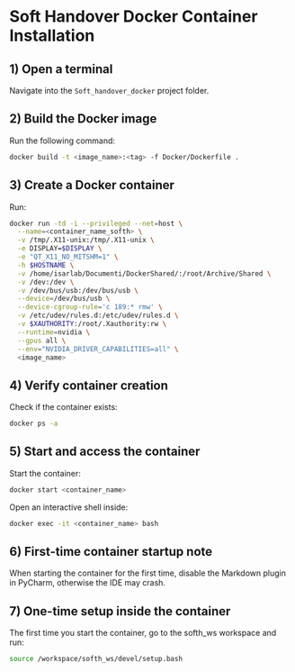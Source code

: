 # Soft Handover Docker Container Installation 

## 1) Open a terminal
Navigate into the `Soft_handover_docker` project folder.

## 2) Build the Docker image
Run the following command:

```bash
docker build -t <image_name>:<tag> -f Docker/Dockerfile .
```

## 3) Create a Docker container
Run:

```bash
docker run -td -i --privileged --net=host \
  --name=<container_name_softh> \
  -v /tmp/.X11-unix:/tmp/.X11-unix \
  -e DISPLAY=$DISPLAY \
  -e "QT_X11_NO_MITSHM=1" \
  -h $HOSTNAME \
  -v /home/isarlab/Documenti/DockerShared/:/root/Archive/Shared \
  -v /dev:/dev \
  -v /dev/bus/usb:/dev/bus/usb \
  --device=/dev/bus/usb \
  --device-cgroup-rule='c 189:* rmw' \
  -v /etc/udev/rules.d:/etc/udev/rules.d \
  -v $XAUTHORITY:/root/.Xauthority:rw \
  --runtime=nvidia \
  --gpus all \
  --env="NVIDIA_DRIVER_CAPABILITIES=all" \
  <image_name>
```

## 4) Verify container creation
Check if the container exists:

```bash
docker ps -a
```

## 5) Start and access the container
Start the container:

```bash
docker start <container_name>
```

Open an interactive shell inside:

```bash
docker exec -it <container_name> bash
```

## 6) First-time container startup note 
When starting the container for the first time, disable the Markdown plugin in PyCharm, otherwise the IDE may crash.

## 7) One-time setup inside the container

The first time you start the container, go to the softh_ws workspace and run:

```bash
source /workspace/softh_ws/devel/setup.bash
```
